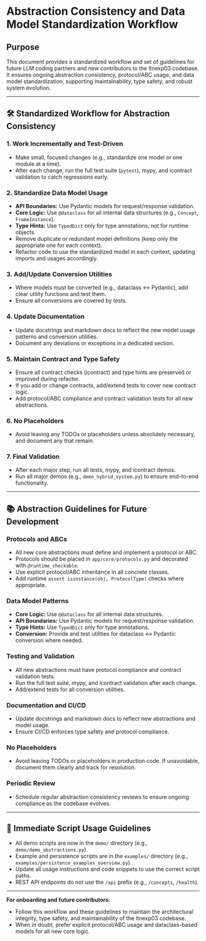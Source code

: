 # Abstraction Consistency and Data Model Standardization Workflow

## Purpose
This document provides a standardized workflow and set of guidelines for future LLM coding partners and new contributors to the ltnexp03 codebase. It ensures ongoing abstraction consistency, protocol/ABC usage, and data model standardization, supporting maintainability, type safety, and robust system evolution.

---

## 🛠️ Standardized Workflow for Abstraction Consistency

### 1. Work Incrementally and Test-Driven
- Make small, focused changes (e.g., standardize one model or one module at a time).
- After each change, run the full test suite (`pytest`), mypy, and icontract validation to catch regressions early.

### 2. Standardize Data Model Usage
- **API Boundaries:** Use Pydantic models for request/response validation.
- **Core Logic:** Use `@dataclass` for all internal data structures (e.g., `Concept`, `FrameInstance`).
- **Type Hints:** Use `TypedDict` only for type annotations, not for runtime objects.
- Remove duplicate or redundant model definitions (keep only the appropriate one for each context).
- Refactor code to use the standardized model in each context, updating imports and usages accordingly.

### 3. Add/Update Conversion Utilities
- Where models must be converted (e.g., dataclass ↔ Pydantic), add clear utility functions and test them.
- Ensure all conversions are covered by tests.

### 4. Update Documentation
- Update docstrings and markdown docs to reflect the new model usage patterns and conversion utilities.
- Document any deviations or exceptions in a dedicated section.

### 5. Maintain Contract and Type Safety
- Ensure all contract checks (icontract) and type hints are preserved or improved during refactor.
- If you add or change contracts, add/extend tests to cover new contract logic.
- Add protocol/ABC compliance and contract validation tests for all new abstractions.

### 6. No Placeholders
- Avoid leaving any TODOs or placeholders unless absolutely necessary, and document any that remain.

### 7. Final Validation
- After each major step, run all tests, mypy, and icontract demos.
- Run all major demos (e.g., `demo_hybrid_system.py`) to ensure end-to-end functionality.

---

## 📚 Abstraction Guidelines for Future Development

### Protocols and ABCs
- All new core abstractions must define and implement a protocol or ABC.
- Protocols should be placed in `app/core/protocols.py` and decorated with `@runtime_checkable`.
- Use explicit protocol/ABC inheritance in all concrete classes.
- Add runtime `assert isinstance(obj, ProtocolType)` checks where appropriate.

### Data Model Patterns
- **Core Logic:** Use `@dataclass` for all internal data structures.
- **API Boundaries:** Use Pydantic models for request/response validation.
- **Type Hints:** Use `TypedDict` only for type annotations.
- **Conversion:** Provide and test utilities for dataclass ↔ Pydantic conversion where needed.

### Testing and Validation
- All new abstractions must have protocol compliance and contract validation tests.
- Run the full test suite, mypy, and icontract validation after each change.
- Add/extend tests for all conversion utilities.

### Documentation and CI/CD
- Update docstrings and markdown docs to reflect new abstractions and model usage.
- Ensure CI/CD enforces type safety and protocol compliance.

### No Placeholders
- Avoid leaving TODOs or placeholders in production code. If unavoidable, document them clearly and track for resolution.

### Periodic Review
- Schedule regular abstraction consistency reviews to ensure ongoing compliance as the codebase evolves.

---

## 🚀 Immediate Script Usage Guidelines
- All demo scripts are now in the `demo/` directory (e.g., `demo/demo_abstractions.py`).
- Example and persistence scripts are in the `examples/` directory (e.g., `examples/persistence_examples_overview.py`).
- Update all usage instructions and code snippets to use the correct script paths.
- REST API endpoints do not use the `/api` prefix (e.g., `/concepts`, `/health`).

---

**For onboarding and future contributors:**
- Follow this workflow and these guidelines to maintain the architectural integrity, type safety, and maintainability of the ltnexp03 codebase.
- When in doubt, prefer explicit protocol/ABC usage and dataclass-based models for all new core logic.
